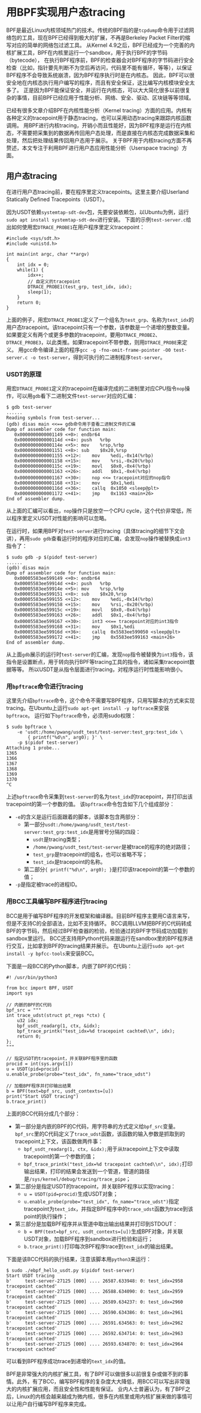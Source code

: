 # 用BPF实现用户态tracing

BPF是最近Linux内核领域热门的技术。传统的BPF指的是`tcpdump`命令用于过滤网络包的工具，现在BPF已经得到极大的扩展，不再是Berkeley Packet Filter的缩写对应的简单的网络包过滤工具。
从Kernel 4.9之后，BPF已经成为一个完善的内核扩展工具，BPF在内核里运行一个sandbox，用于执行BPF的字节码（bytecode），
在执行BPF程序前，BPF的检查器会对BPF程序的字节码进行安全检查（比如，指针要先判断不为空后再访问，代码里不能有循环，等等），以保证BPF程序不会导致系统崩溃，因为BPF程序执行时是在内核态。
因此，BPF可以很安全地在内核态执行用户编写的程序，而且有安全保证，这比编写内核模块安全太多了。
正是因为BPF能保证安全，并运行在内核态，可以大大简化很多以前很复杂的事情，目前BPF已经应用于性能分析、网络、安全、驱动、区块链等等领域。

已经有很多文章介绍BPF在内核性能分析（Kernel tracing）方面的应用。内核有各种定义的tracepoint用于静态tracing，也可以采用动态tracing来跟踪内核函数调用。
用BPF进行内核tracing，开销小而且性能好，因为BPF程序是运行在内核态，不需要把采集到的数据再传回用户态处理，而是直接在内核态完成数据采集和处理，然后把处理结果传回用户态用于展示。
关于BPF用于内核tracing方面不再赘述，本文专注于利用BPF进行用户态应用性能分析（Userspace tracing）方面。

## 用户态tracing

在进行用户态tracing前，要在程序里定义tracepoints。这里主要介绍Userland Statically Defined Tracepoints（USDT）。

因为USDT依赖`systemtap-sdt-dev`包，先要安装依赖包，以Ubuntu为例，运行`sudo apt install systemtap-sdt-dev`进行安装。
下面的示例`test-server.c`给出如何使用宏`DTRACE_PROBE1`在用户程序里定义tracepoint：
```
#include <sys/sdt.h>
#include <unistd.h>

int main(int argc, char **argv)
{
    int idx = 0;
    while(1) {
        idx++;
        // 自定义的tracepoint
        DTRACE_PROBE1(test_grp, test_idx, idx);
        sleep(1);
    }
    return 0;
}
```
上面的例子，用宏`DTRACE_PROBE1`定义了一个组名为`test_grp`、名称为`test_idx`的用户态tracepoint。该tracepoint只有一个参数，该参数是一个递增的整数变量。
如果要定义有两个或更多参数的tracepoint，要用`DTRACE_PROBE2`、`DTRACE_PROBE3`，以此类推。如果tracepoint不带参数，则用`DTRACE_PROBE`来定义。
用gcc命令编译上面的程序`gcc -g -fno-omit-frame-pointer -O0 test-server.c -o test-server`，得到可执行的二进制程序`test-server`。

### USDT的原理

用宏`DTRACE_PROBE1`定义的tracepoint在编译完成的二进制里对应CPU指令`nop`操作，可以用`gdb`看下二进制文件`test-server`对应的汇编：
```
$ gdb test-server
......
Reading symbols from test-server...
(gdb) disas main <<== gdb命令用于查看二进制文件的汇编
Dump of assembler code for function main:
   0x0000000000001149 <+0>:	endbr64
   0x000000000000114d <+4>:	push   %rbp
   0x000000000000114e <+5>:	mov    %rsp,%rbp
   0x0000000000001151 <+8>:	sub    $0x20,%rsp
   0x0000000000001155 <+12>:	mov    %edi,-0x14(%rbp)
   0x0000000000001158 <+15>:	mov    %rsi,-0x20(%rbp)
   0x000000000000115c <+19>:	movl   $0x0,-0x4(%rbp)
   0x0000000000001163 <+26>:	addl   $0x1,-0x4(%rbp)
   0x0000000000001167 <+30>:	nop <<= tracepoint对应的nop指令
   0x0000000000001168 <+31>:	mov    $0x1,%edi
   0x000000000000116d <+36>:	callq  0x1050 <sleep@plt>
   0x0000000000001172 <+41>:	jmp    0x1163 <main+26>
End of assembler dump.
```
从上面的汇编可以看出，`nop`操作只是放空一个CPU cycle，这个代价非常低，所以程序里定义USDT对性能的影响可以忽略。

在运行时，如果用BPF对`test-server`进行tracing（具体tracing的细节下文会讲），再用`sudo gdb`查看运行时的程序对应的汇编，会发现`nop`操作被替换成`int3`指令了：
```
$ sudo gdb -p $(pidof test-server)
......
(gdb) disas main
Dump of assembler code for function main:
   0x00005583ee599149 <+0>:	endbr64
   0x00005583ee59914d <+4>:	push   %rbp
   0x00005583ee59914e <+5>:	mov    %rsp,%rbp
   0x00005583ee599151 <+8>:	sub    $0x20,%rsp
   0x00005583ee599155 <+12>:	mov    %edi,-0x14(%rbp)
   0x00005583ee599158 <+15>:	mov    %rsi,-0x20(%rbp)
   0x00005583ee59915c <+19>:	movl   $0x0,-0x4(%rbp)
   0x00005583ee599163 <+26>:	addl   $0x1,-0x4(%rbp)
   0x00005583ee599167 <+30>:	int3 <<== tracepoint对应的int3指令
   0x00005583ee599168 <+31>:	mov    $0x1,%edi
   0x00005583ee59916d <+36>:	callq  0x5583ee599050 <sleep@plt>
   0x00005583ee599172 <+41>:	jmp    0x5583ee599163 <main+26>
End of assembler dump.
```
从上面`gdb`展示的运行时`test-server`的汇编，发现`nop`指令被替换为`int3`指令，该指令是设置断点，用于转向执行BPF等tracing工具的指令，诸如采集tracepoint数据等等。
所以USDT是从指令层面进行tracing，对程序运行时性能影响很小。

### 用`bpftrace`命令进行tracing

这里先介绍`bpftrace`命令，这个命令不需要写BPF程序，只用写脚本的方式来实现tracing。在Ubuntu上运行`sudo apt-get install -y bpftrace`来安装`bpftrace`。
运行如下`bpftrace`命令，必须用sudo权限：
```
$ sudo bpftrace \
    -e 'usdt:/home/pwang/usdt_test/test-server:test_grp:test_idx \
        { printf("%d\n", arg0); }' \
    -p $(pidof test-server)
Attaching 1 probe...
1365
1366
1367
1368
1369
1370
^C
```
上述`bpftrace`命令采集到`test-server`的名为`test_idx`的tracepoint，并打印出该tracepoint的第一个参数的值。
该`bpftrace`命令包含如下几个组成部分：
* `-e`的含义是运行后面跟着的脚本，该脚本包含两部分：
    * 第一部分`usdt:/home/pwang/usdt_test/test-server:test_grp:test_idx`是用冒号分隔的四段：
        * `usdt`是tracing类型；
        * `/home/pwang/usdt_test/test-server`是被trace的程序的绝对路径；
        * `test_grp`是tracepoint的组名，也可以省略不写；
        * `test_idx`是tracepoint的名称。
    * 第二部分`{ printf("%d\n", arg0); }`是打印该tracepoint的第一个参数的值；
* `-p`是指定被trace的进程ID。

### 用BCC工具编写BPF程序进行tracing

BCC是用于编写BPF程序的开发框架和编译器。目前BPF程序主要用C语言来写，但是不支持C的全部语法，比如不支持循环。
BCC调用LLVM把BPF的C代码转成BPF的字节码，然后经过BPF检查器的检验，检验通过的BPF字节码成功加载到sandbox里运行。
BCC还支持用Python代码来跟运行在sandbox里的BPF程序进行交互，比如拿到BPF的tracing结果并展示。
在Ubuntu上运行`sudo apt-get install -y bpfcc-tools`来安装BCC。

下面是一段BCC的Python脚本，内嵌了BPF的C代码：
```
#! /usr/bin/python3

from bcc import BPF, USDT
import sys

// 内嵌的BPF的C代码
bpf_src = """
int trace_udst(struct pt_regs *ctx) {
    u32 idx;
    bpf_usdt_readarg(1, ctx, &idx);
    bpf_trace_printk("test_idx=%d tracepoint cachted\\n", idx);
    return 0;
};
"""

// 指定USDT的tracepoint，并关联BPF程序里的函数
procid = int(sys.argv[1])
u = USDT(pid=procid)
u.enable_probe(probe="test_idx", fn_name="trace_udst")

// 加载BPF程序并打印输出结果
b = BPF(text=bpf_src, usdt_contexts=[u])
print("Start USDT tracing")
b.trace_print()
```
上面的BCC代码分成几个部分：
* 第一部分是内嵌的BPF的C代码，用字符串的方式定义给`bpf_src`变量。`bpf_src`里的C代码定义了`trace_udst`函数，该函数的输入参数是抓取到的tracepoint上下文，该函数做两件事：
    * `bpf_usdt_readarg(1, ctx, &idx);`用于从tracepoint上下文中读取tracepoint的第一个参数的值；
    * `bpf_trace_printk("test_idx=%d tracepoint cachted\\n", idx);`打印输出结果，打印的结果会发送到一个管道，管道的路径是`/sys/kernel/debug/tracing/trace_pipe`；
* 第二部分是指定USDT的tracepoint，并关联BPF程序以实现tracing：
    * `u = USDT(pid=procid)`生成USDT对象；
    * `u.enable_probe(probe="test_idx", fn_name="trace_udst")`指定tracepoint为`text_idx`，并指定BPF程序中的`trace_udst`函数为trace到该point的执行操作；
* 第三部分是加载BPF程序并从管道中取出输出结果并打印到STDOUT：
    * `b = BPF(text=bpf_src, usdt_contexts=[u])`生成BPF对象，并关联USDT对象，加载BPF程序到sandbox进行检验和运行；
    * `b.trace_print()`打印每次BPF程序trace到`text_idx`的输出结果。

下面是该BCC代码的执行结果，注意该脚本用`python3`来运行：
```
$ sudo ./ebpf_hello_usdt.py $(pidof test-server)
Start USDT tracing
b'     test-server-27125 [000] .... 26587.633948: 0: test_idx=2958 tracepoint cachted'
b'     test-server-27125 [000] .... 26588.634090: 0: test_idx=2959 tracepoint cachted'
b'     test-server-27125 [000] .... 26589.634237: 0: test_idx=2960 tracepoint cachted'
b'     test-server-27125 [000] .... 26590.634386: 0: test_idx=2961 tracepoint cachted'
b'     test-server-27125 [000] .... 26591.634563: 0: test_idx=2962 tracepoint cachted'
b'     test-server-27125 [000] .... 26592.634714: 0: test_idx=2963 tracepoint cachted'
b'     test-server-27125 [000] .... 26593.634870: 0: test_idx=2964 tracepoint cachted'
```
可以看到BPF程序成功trace到递增的`text_idx`的值。

BPF是非常强大的内核扩展工具，有了BPF可以做很多以前很复杂或做不到的事情。此外，有了BCC，编写BPF程序的复杂度大大降低，用BCC可以写出非常强大的内核扩展应用，而且安全性和性能有保证。
业内人士普遍认为，有了BPF之后，Linux的内核会越来越成为微内核，很多在内核里或用内核扩展来做的事情可以让用户自行编写BPF程序来完成。
